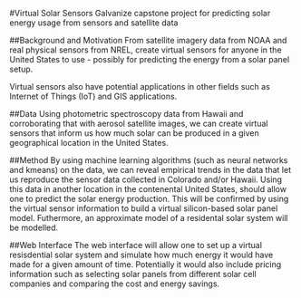 #Virtual Solar Sensors
Galvanize capstone project for predicting solar energy usage from sensors and satellite data

##Background and Motivation
From satellite imagery data from NOAA and real physical sensors from NREL, create virtual sensors for anyone in the United States to use - possibly for predicting the energy from a solar panel setup.

Virtual sensors also have potential applications in other fields such as Internet of Things (IoT) and GIS applications.

##Data
Using photometric spectroscopy data from Hawaii and corroborating that with aerosol satellite images, we can create virtual sensors that inform us how much solar can be produced in a given geographical location in the United States.

##Method
By using machine learning algorithms (such as neural networks and kmeans) on the data, we can reveal empirical trends in the data that let us reproduce the sensor data collected in Colorado and/or Hawaii.  Using this data in another location in the contenental United States, should allow one to predict the solar energy production.  This will be confirmed by using the virtual sensor information to build a virtual silicon-based solar panel model.  Futhermore, an approximate model of a residental solar system will be modelled.

##Web Interface
The web interface will allow one to set up a virtual resisdential solar system and simulate how much energy it would have made for a given amount of time.  Potentially it would also include pricing information such as selecting solar panels from different solar cell companies and comparing the cost and energy savings.
